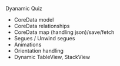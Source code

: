 Dyanamic Quiz
* CoreData model
* CoreData relationships
* CoreData map (handling json)/save/fetch
* Segues / Unwind segues
* Animations
* Orientation handling
* Dynamic TableView, StackView
